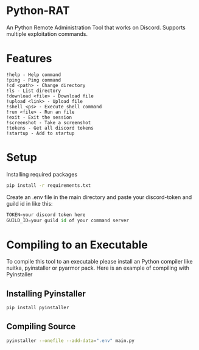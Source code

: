 # Python-RAT

An Python Remote Administration Tool that works on Discord.
Supports multiple exploitation commands.

# Features

    !help - Help command
    !ping - Ping command
    !cd <path> - Change directory
    !ls - List directory
    !download <file> - Download file
    !upload <link> - Upload file
    !shell <ps> - Execute shell command
    !run <file> - Run an file
    !exit - Exit the session
    !screenshot - Take a screenshot
    !tokens - Get all discord tokens
    !startup - Add to startup

# Setup

Installing required packages

```bash
pip install -r requirements.txt
```

Create an .env file in the main directory and paste your discord-token and guild id in like this:

```python
TOKEN=your discord token here
GUILD_ID=your guild id of your command server
```

# Compiling to an Executable

To compile this tool to an executable please install an Python compiler like nuitka, pyinstaller or pyarmor pack.
Here is an example of compiling with Pyinstaller

## Installing Pyinstaller

```bash
pip install pyinstaller
```

## Compiling Source

```bash
pyinstaller --onefile --add-data=".env" main.py 
```